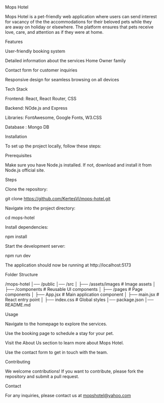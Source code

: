 Mops Hotel

Mops Hotel is a pet-friendly web application where users can send interest for vacancy of the the accommodations for their beloved pets while they are away on holiday or elsewhere.
The platform ensures that pets receive love, care, and attention as if they were at home.

Features

User-friendly booking system

Detailed information about the services Home Owner family

Contact form for customer inquiries

Responsive design for seamless browsing on all devices

Tech Stack

Frontend: React, React Router, CSS

Backend: NOde.js and Express

Libraries: FontAwesome, Google Fonts, W3.CSS

Database : Mongo DB

Installation

To set up the project locally, follow these steps:

Prerequisites

Make sure you have Node.js installed. If not, download and install it from Node.js official site.

Steps

Clone the repository:

git clone https://github.com/KertesVi/mops-hotel.git

Navigate into the project directory:

cd mops-hotel

Install dependencies:

npm install

Start the development server:

npm run dev

The application should now be running at http://localhost:5173

Folder Structure

/mops-hotel
│── /public
│── /src
│   ├── /assets/images  # Image assets
│   ├── /components     # Reusable UI components
│   ├── /pages          # Page components
│   ├── App.jsx         # Main application component
│   ├── main.jsx        # React entry point
│   ├── index.css       # Global styles
│── package.json
│── README.md

Usage

Navigate to the homepage to explore the services.

Use the booking page to schedule a stay for your pet.

Visit the About Us section to learn more about Mops Hotel.

Use the contact form to get in touch with the team.

Contributing

We welcome contributions! If you want to contribute, please fork the repository and submit a pull request.

Contact

For any inquiries, please contact us at mopshotel@yahoo.com

